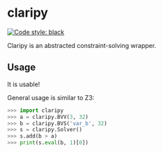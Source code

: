 # claripy
[![Code style: black](https://img.shields.io/badge/code%20style-black-000000.svg)](https://github.com/psf/black)

Claripy is an abstracted constraint-solving wrapper.

## Usage

It is usable!

General usage is similar to Z3:

```python
>>> import claripy
>>> a = claripy.BVV(3, 32)
>>> b = claripy.BVS('var_b', 32)
>>> s = claripy.Solver()
>>> s.add(b > a)
>>> print(s.eval(b, 1)[0])
```
